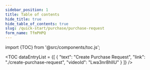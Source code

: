 ```yaml
---
sidebar_position: 1
title: Table of contents
hide_title: true
hide_table_of_contents: true
slug: /quick-start/purchase/purchase-request
form_name: TfmPHPQ
---
```


import {TOC} from '@src/components/toc.js';

<TOC
dataEntryList = {[
{
  "text": "Create Purchase Request",
  "link": "./create-purchase-request",
  "videoId": "Lwa3nr8hIIU"
}
]}
/>
